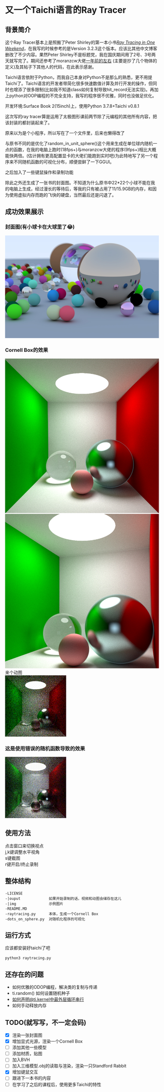 # 又一个Taichi语言的Ray Tracer

## 背景简介
这个Ray Tracer基本上是照搬了Peter Shirley的第一本小书[_Ray Tracing in One Weekend_](https://raytracing.github.io/books/RayTracingInOneWeekend.html)，在我写的时候参考的是Version 3.2.3这个版本。应该比其他中文博客删改了不少内容。果然Peter Shirley不是标题党，我在国庆期间用了2号、3号两天就写完了。期间还参考了moranzcw大佬[一年前的左右](https://forum.taichi.graphics/t/homework-0/756) (主要是抄了几个物体的定义)及其帖子下其他人的代码，在此表示感谢。

Taichi语言依附于Python，而我自己本身对Python不是那么的熟悉，更不用提Taichi了。Taichi语言的开发者带简化很多快速数值计算及并行开发的操作，但同时也增添了很多限制(比如我不知道class如何复制导致hit_record无法实现)。再加上python对OOP编程的不完全支持，我写的程序很不优雅，同时也没做足优化。

开发环境:Surface Book 2(15inch)上，使用Python 3.7.8+Taichi v0.8.1

这次写的ray tracer算是运用了太极图形课前两节除了元编程的其他所有内容，把该封装的都封装起来了。

原来以为是个小程序，所以写在了一个文件里，后来也懒得改了

与原书不同的是优化了random_in_unit_sphere()这个用来生成在单位球内随机一点的函数，在我的电脑上跑时(18fps+)与moranzcw大佬的程序(9fps+)相比大概能快两倍。(估计拥有更高配置显卡的大佬们能跑到实时吧)为此特地写了另一个程序来不同随机函数的可视化分布，顺便尝鲜了一下GGUI。

之后加入了一些键鼠操作和录制功能

除此之外还生成了一张书的封面图。不知道为什么原书中22*22个小球不能在我的电脑上生成，经过漫长的等待后，等我的只有被占用了11/15.9GB的内存，和因为使用虚拟内存而跑的飞快的硬盘，当然最后还是闪退了。
## 成功效果展示
### 封面图(有小球卡在大球里了😂)
![Cover](./img/cover.jpg)
### Cornell Box的效果
![Cornell Box 1](./img/cornellbox_1.jpg)
![Cornell Box 2](./img/cornellbox_2.jpg)
来个动图\
![Cornell Box Gif](img/output_min.gif)
### 这是使用错误的随机函数导致的效果
![Wrong Cornell Box Gif](img/output_min_wrong.gif)
## 使用方法
点击窗口来切换视点\
j,k键调整水平视角\
s键截图\
r键开启/终止录制
## 整体结构
```
-LICENSE
-|ouput             如果开始录制的话，视频和动图会储存在这儿
-|img               示例图片
-README.MD
-raytracing.py      本体，生成一个Cornell Box
-dots_on_sphere.py  对随机化程序的可视化
```
## 运行方式
应该都安装好taichi了吧

`python3 raytracing.py`
## 还存在的问题
- 如何优雅的ODOP编程，解决类的复制与传递
- ti.random() 如何设置随机种子
- 如何声明@ti.kernel中最外层循环串行
- 如何手动释放内存
## TODO(就写写，不一定会码)
- [x] 渲染一张封面图
- [x] 增加显式光源，渲染一个Cornell Box
- [ ] 添加其他一些模型
- [ ] 添加材质，贴图
- [ ] 加入BVH
- [ ] 加入三维模型.obj的读取与渲染，渲染一只Standford Rabbit
- [x] 增加键鼠交互
- [ ] 跟进下一本书的内容
- [ ] 在学习了之后的课程后，使用更多Taichi的特性